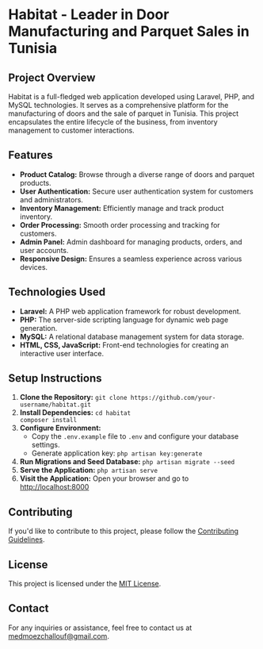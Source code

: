 <h1>Habitat - Leader in Door Manufacturing and Parquet Sales in Tunisia</h1>

<h2>Project Overview</h2>

<p>Habitat is a full-fledged web application developed using Laravel, PHP, and MySQL technologies. It serves as a
    comprehensive platform for the manufacturing of doors and the sale of parquet in Tunisia. This project
    encapsulates the entire lifecycle of the business, from inventory management to customer interactions.</p>

<h2>Features</h2>

<ul>
    <li><strong>Product Catalog:</strong> Browse through a diverse range of doors and parquet products.</li>
    <li><strong>User Authentication:</strong> Secure user authentication system for customers and administrators.
    </li>
    <li><strong>Inventory Management:</strong> Efficiently manage and track product inventory.</li>
    <li><strong>Order Processing:</strong> Smooth order processing and tracking for customers.</li>
    <li><strong>Admin Panel:</strong> Admin dashboard for managing products, orders, and user accounts.</li>
    <li><strong>Responsive Design:</strong> Ensures a seamless experience across various devices.</li>
</ul>

<h2>Technologies Used</h2>

<ul>
    <li><strong>Laravel:</strong> A PHP web application framework for robust development.</li>
    <li><strong>PHP:</strong> The server-side scripting language for dynamic web page generation.</li>
    <li><strong>MySQL:</strong> A relational database management system for data storage.</li>
    <li><strong>HTML, CSS, JavaScript:</strong> Front-end technologies for creating an interactive user interface.
    </li>
</ul>

<h2>Setup Instructions</h2>

<ol>
    <li><strong>Clone the Repository:</strong>
        <code>git clone https://github.com/your-username/habitat.git</code></li>
    <li><strong>Install Dependencies:</strong>
        <code>cd habitat<br>composer install</code></li>
    <li><strong>Configure Environment:</strong>
        <ul>
            <li>Copy the <code>.env.example</code> file to <code>.env</code> and configure your database settings.
            </li>
            <li>Generate application key: <code>php artisan key:generate</code></li>
        </ul>
    </li>
    <li><strong>Run Migrations and Seed Database:</strong>
        <code>php artisan migrate --seed</code></li>
    <li><strong>Serve the Application:</strong>
        <code>php artisan serve</code></li>
    <li><strong>Visit the Application:</strong> Open your browser and go to
        <a href="http://localhost:8000">http://localhost:8000</a></li>
</ol>

<h2>Contributing</h2>

<p>If you'd like to contribute to this project, please follow the <a href="CONTRIBUTING.md">Contributing Guidelines</a>.
</p>

<h2>License</h2>

<p>This project is licensed under the <a href="LICENSE">MIT License</a>.</p>

<h2>Contact</h2>

<p>For any inquiries or assistance, feel free to contact us at
    <a href="mailto:your.email@example.com">medmoezchallouf@gmail.com</a>.</p>

</body>

</html>
